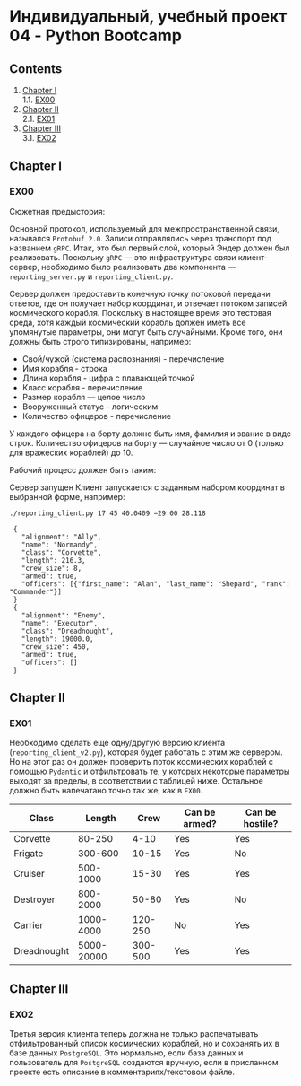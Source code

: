# Индивидуальный, учебный проект 04 - Python Bootcamp

## Contents

1. [Chapter I](#chapter-i) \
    1.1. [EX00](#ex00)
2. [Chapter II](#chapter-ii) \
    2.1. [EX01](#ex01)
3. [Chapter III](#chapter-iii) \
    3.1. [EX02](#ex02)

## Chapter I
### EX00

Сюжетная предыстория:

Основной протокол, используемый для межпространственной связи, назывался `Protobuf 2.0`. Записи отправлялись через 
транспорт под названием `gRPC`. Итак, это был первый слой, который Эндер должен был реализовать.
Поскольку `gRPC` — это инфраструктура связи клиент-сервер, необходимо было реализовать два компонента — 
`reporting_server.py` и `reporting_client.py`. 

Сервер должен предоставить конечную точку потоковой передачи ответов, где он получает набор координат, 
и отвечает потоком записей космического корабля.
Поскольку в настоящее время это тестовая среда, хотя каждый космический корабль должен иметь все упомянутые параметры, 
они могут быть случайными. Кроме того, они должны быть строго типизированы, например:

- Свой/чужой (система распознания) - перечисление
- Имя корабля - строка
- Длина корабля - цифра с плавающей точкой
- Класс корабля - перечисление
- Размер корабля — целое число
- Вооруженный статус - логическим
- Количество офицеров - перечисление

У каждого офицера на борту должно быть имя, фамилия и звание в виде строк.
Количество офицеров на борту — случайное число от 0 (только для вражеских кораблей) до 10.

Рабочий процесс должен быть таким:

Сервер запущен
Клиент запускается с заданным набором координат в выбранной форме, например:

`./reporting_client.py 17 45 40.0409 −29 00 28.118`


 ```
  {
    "alignment": "Ally",
    "name": "Normandy",
    "class": "Corvette",
    "length": 216.3,
    "crew_size": 8,
    "armed": true,
    "officers": [{"first_name": "Alan", "last_name": "Shepard", "rank": "Commander"}]
  }
  {
    "alignment": "Enemy",
    "name": "Executor",
    "class": "Dreadnought",
    "length": 19000.0,
    "crew_size": 450,
    "armed": true,
    "officers": []
  }
  ```

## Chapter II
### EX01

Необходимо сделать еще одну/другую версию клиента (`reporting_client_v2.py`), 
которая будет работать с этим же сервером. Но на этот раз он должен проверить поток космических кораблей с помощью 
`Pydantic` и отфильтровать те, у которых некоторые параметры выходят за пределы, в соответствии с таблицей ниже. 
Остальное должно быть напечатано точно так же, как в `EX00`.

| Class       | Length     | Crew    | Can be armed? | Can be hostile? |
|-------------|------------|---------|---------------|-----------------|
| Corvette    | 80-250     | 4-10    | Yes           | Yes             |
| Frigate     | 300-600    | 10-15   | Yes           | No              |
| Cruiser     | 500-1000   | 15-30   | Yes           | Yes             |
| Destroyer   | 800-2000   | 50-80   | Yes           | No              |
| Carrier     | 1000-4000  | 120-250 | No            | Yes             |
| Dreadnought | 5000-20000 | 300-500 | Yes           | Yes             |

## Chapter III
### EX02

Третья версия клиента теперь должна не только распечатывать отфильтрованный список космических кораблей, но и 
сохранять их в базе данных `PostgreSQL`. Это нормально, если база данных и пользователь для `PostgreSQL` создаются вручную, 
если в присланном проекте есть описание в комментариях/текстовом файле.
